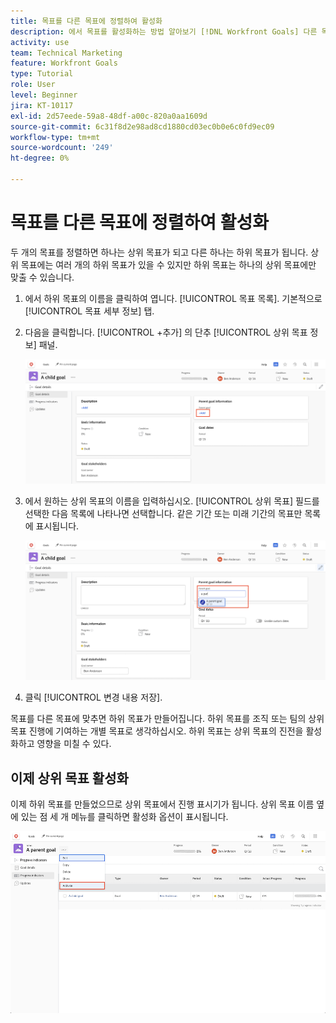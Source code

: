 ```yaml
---
title: 목표를 다른 목표에 정렬하여 활성화
description: 에서 목표를 활성화하는 방법 알아보기 [!DNL Workfront Goals] 다른 목표에 맞춰 조정함으로써
activity: use
team: Technical Marketing
feature: Workfront Goals
type: Tutorial
role: User
level: Beginner
jira: KT-10117
exl-id: 2d57eede-59a8-48df-a00c-820a0aa1609d
source-git-commit: 6c31f8d2e98ad8cd1880cd03ec0b0e6c0fd9ec09
workflow-type: tm+mt
source-wordcount: '249'
ht-degree: 0%

---
```


# 목표를 다른 목표에 정렬하여 활성화

두 개의 목표를 정렬하면 하나는 상위 목표가 되고 다른 하나는 하위 목표가 됩니다. 상위 목표에는 여러 개의 하위 목표가 있을 수 있지만 하위 목표는 하나의 상위 목표에만 맞출 수 있습니다.

1. 에서 하위 목표의 이름을 클릭하여 엽니다. [!UICONTROL 목표 목록]. 기본적으로 [!UICONTROL 목표 세부 정보] 탭.
1. 다음을 클릭합니다. [!UICONTROL +추가] 의 단추 [!UICONTROL 상위 목표 정보] 패널.

   ![의 스크린샷 [!UICONTROL 목표 세부 정보] 탭](assets/06-workfront-goals-align-goals.png)

1. 에서 원하는 상위 목표의 이름을 입력하십시오. [!UICONTROL 상위 목표] 필드를 선택한 다음 목록에 나타나면 선택합니다. 같은 기간 또는 미래 기간의 목표만 목록에 표시됩니다.

   ![의 스크린샷 [!UICONTROL 목표 세부 정보] 다음을 보여주는 패널 [!UICONTROL 상위 목표 정보] 패널](assets/07-workfront-goals-align-to.png)

1. 클릭 [!UICONTROL 변경 내용 저장].

목표를 다른 목표에 맞추면 하위 목표가 만들어집니다. 하위 목표를 조직 또는 팀의 상위 목표 진행에 기여하는 개별 목표로 생각하십시오. 하위 목표는 상위 목표의 진전을 활성화하고 영향을 미칠 수 있다.

## 이제 상위 목표 활성화

이제 하위 목표를 만들었으므로 상위 목표에서 진행 표시기가 됩니다. 상위 목표 이름 옆에 있는 점 세 개 메뉴를 클릭하면 활성화 옵션이 표시됩니다.

![상위 목표를 활성화하는 방법을 보여 주는 스크린샷입니다.](assets/activate-the-parent-goal.png)

